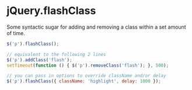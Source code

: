 # jQuery.flashClass

Some syntactic sugar for adding and removing a class within a set amount of time.

``` javascript
$('p').flashClass();

// equivalent to the following 2 lines
$('p').addClass('flash');
setTimeout(function () { $('p').removeClass('flash'); }, 500);

// you can pass in options to override className and/or delay
$('p').flashClass({ className: 'highlight', delay: 1000 });
````
